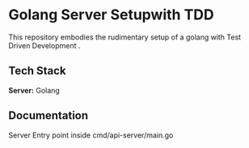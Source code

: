 
# Golang Server Setupwith TDD

This repository embodies the rudimentary setup of a golang with Test Driven Development .



## Tech Stack


**Server:** Golang


## Documentation



Server Entry point inside cmd/api-server/main.go

